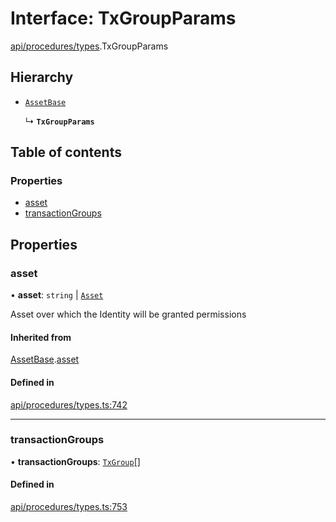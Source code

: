 # Interface: TxGroupParams

[api/procedures/types](../wiki/api.procedures.types).TxGroupParams

## Hierarchy

- [`AssetBase`](../wiki/api.procedures.types.AssetBase)

  ↳ **`TxGroupParams`**

## Table of contents

### Properties

- [asset](../wiki/api.procedures.types.TxGroupParams#asset)
- [transactionGroups](../wiki/api.procedures.types.TxGroupParams#transactiongroups)

## Properties

### asset

• **asset**: `string` \| [`Asset`](../wiki/api.entities.Asset.Asset)

Asset over which the Identity will be granted permissions

#### Inherited from

[AssetBase](../wiki/api.procedures.types.AssetBase).[asset](../wiki/api.procedures.types.AssetBase#asset)

#### Defined in

[api/procedures/types.ts:742](https://github.com/PolymathNetwork/polymesh-sdk/blob/299ce247/src/api/procedures/types.ts#L742)

___

### transactionGroups

• **transactionGroups**: [`TxGroup`](../wiki/types.TxGroup)[]

#### Defined in

[api/procedures/types.ts:753](https://github.com/PolymathNetwork/polymesh-sdk/blob/299ce247/src/api/procedures/types.ts#L753)
